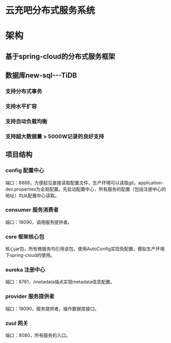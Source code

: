 # 云充吧分布式服务系统

# 架构
## 基于spring-cloud的分布式服务框架
## 数据库new-sql---TiDB
### 支持分布式事务
### 支持水平扩容
### 支持自动负载均衡
### 支持超大数据量 > 5000W记录的良好支持

## 项目结构
### config 配置中心
端口：8888，方便起见直接读取配置文件，生产环境可以读取git。application-dev.properties为全局配置。先启动配置中心，所有服务的配置（包括注册中心的地址）均从配置中心读取。

### consumer 服务消费者
端口：18090，调用服务提供者。

### core 框架核心包
核心jar包，所有微服务均引用该包，使用AutoConfig实现免配置，模拟生产环境下spring-cloud的使用。

### eureka 注册中心
端口：8761，/metadata端点实现metadata信息配置。

### provider 服务提供者
端口：18090，服务提供者，操作数据库接口。

### zuul 网关
端口：8080，所有服务的入口。
